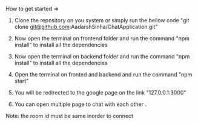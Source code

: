 How to get started =>

1) Clone the repository on you system or simply run the bellow code
   "git clone git@github.com:AadarshSinha/ChatApplication.git"

2) Now open the terminal on frontend folder and run the command "npm install"
  to install all the dependencies

3) Now open the terminal on backend folder and run the command "npm install"
  to install all the dependencies

4) Open the terminal on fronted and backend and run the command "npm start"

5) You will be redirected to the google page on the link "127.0.0.1:3000" 
 
6) You can open multiple page to chat with each other . 
 
 Note: the room id must be same inorder to connect 
